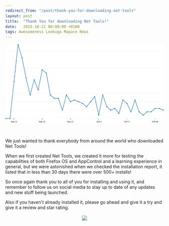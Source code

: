 ```yaml
---
redirect_from: "/post/thank-you-for-downloading-net-tools"
layout: post
title:  "Thank You for downloading Net Tools!"
date:   2015-10-21 00:00:00 +0100
tags: Awesomeness Lookuga Mapace News
---
```

<center><img style="width: 795px;" src="/images/downloadgraph.png"></center><p><br></p><p>We just wanted to thank everybody from around the world who downloaded Net Tools!</p><p>When we first created Net Tools, we created it more for testing the capabilities of both Firefox OS and AppControl and a learning experience in general, but we were astonished when we checked the installation report, it listed that in less than 30 days there were over 500+ installs!<br></p><p>So once again thank you to all of you for installing and using it, and remember to follow us on social media to stay up to date of any updates and new stuff being launched.</p>Also if you haven't already installed it, please go ahead and give it a try and give it a review and star rating.<br><br><center><a href="https://marketplace.firefox.com/app/nettools/" target="blank"><img src="https://marketplace.cdn.mozilla.net/media/img/mkt/badges/firefox-marketplace_badge-orange_172_60.png?b=e9ffb2c-56259f0e"></a></center>